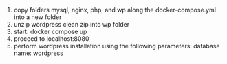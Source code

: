 1) copy folders mysql, nginx, php, and wp along the docker-compose.yml into a new folder
2) unzip wordpress clean zip into wp folder
3) start: docker compose up
4) proceed to localhost:8080
5) perform wordpress installation using the following parameters:
	database name: wordpress
